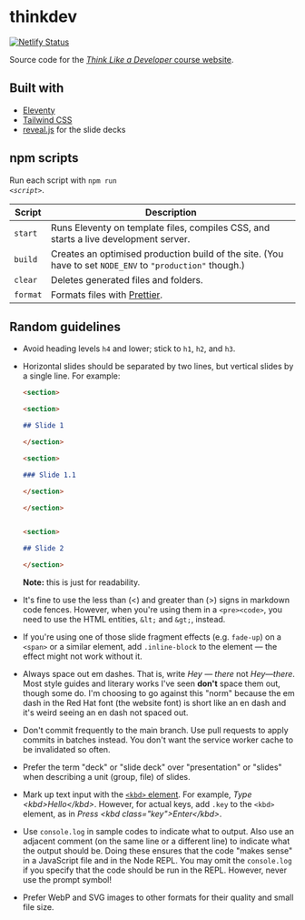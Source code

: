 # thinkdev

[![Netlify Status](https://api.netlify.com/api/v1/badges/9ddd2dd2-868a-4d60-bd4b-ea7bf90df7e8/deploy-status)](https://app.netlify.com/sites/thinkdev/deploys)

Source code for the [<i>Think Like a Developer</i> course website](https://thinkdev.netlify.app/).

## Built with

- [Eleventy](https://www.11ty.dev/)
- [Tailwind CSS](https://tailwindcss.com/)
- [reveal.js](https://revealjs.com/) for the slide decks

## npm scripts

Run each script with <code>npm run <var>&lt;script&gt;</var></code>.

<!-- prettier-ignore-start -->

**Script** | **Description**
-- | --
`start` | Runs Eleventy on template files, compiles CSS, and starts a live development server.
`build` | Creates an optimised production build of the site. (You have to set `NODE_ENV` to `"production"` though.)
`clear` | Deletes generated files and folders.
`format` | Formats files with [Prettier](https://prettier.io/).

<!-- prettier-ignore-end -->

## Random guidelines

* Avoid heading levels `h4` and lower; stick to `h1`, `h2`, and `h3`.

* Horizontal slides should be separated by two lines, but vertical slides by a single line. For example:
   ```md
   <section>

   <section>

   ## Slide 1

   </section>

   <section>

   ### Slide 1.1

   </section>

   </section>


   <section>

   ## Slide 2

   </section>
   ```
   **Note:** this is just for readability.

* It's fine to use the less than (&lt;) and greater than (&gt;) signs in markdown code fences. However, when you're using them in a `<pre><code>`, you need to use the HTML entities, `&lt;` and `&gt;`, instead.

* If you're using one of those slide fragment effects (e.g. `fade-up`) on a `<span>` or a similar element, add `.inline-block` to the element &mdash; the effect might not work without it.

* Always space out em dashes. That is, write <i>Hey &mdash; there</i> not <i>Hey&mdash;there</i>. Most style guides and literary works I've seen **don't** space them out, though some do. I'm choosing to go against this "norm" because the em dash in the Red Hat font (the website font) is short like an en dash and it's weird seeing an en dash not spaced out.

* Don't commit frequently to the main branch. Use pull requests to apply commits in batches instead. You don't want the service worker cache to be invalidated so often.

* Prefer the term "deck" or "slide deck" over "presentation" or "slides" when describing a unit (group, file) of slides.

* Mark up text input with the [`<kbd>` element](https://developer.mozilla.org/en-US/docs/Web/HTML/Element/kbd). For example, <i>Type \<kbd>Hello\</kbd></i>. However, for actual keys, add `.key` to the `<kbd>` element, as in <i>Press \<kbd class="key">Enter\</kbd></i>.

* Use `console.log` in sample codes to indicate what to output. Also use an adjacent comment (on the same line or a different line) to indicate what the output should be. Doing these ensures that the code "makes sense" in a JavaScript file and in the Node REPL. You may omit the `console.log` if you specify that the code should be run in the REPL. However, never use the prompt symbol!

* Prefer WebP and SVG images to other formats for their quality and small file size.
